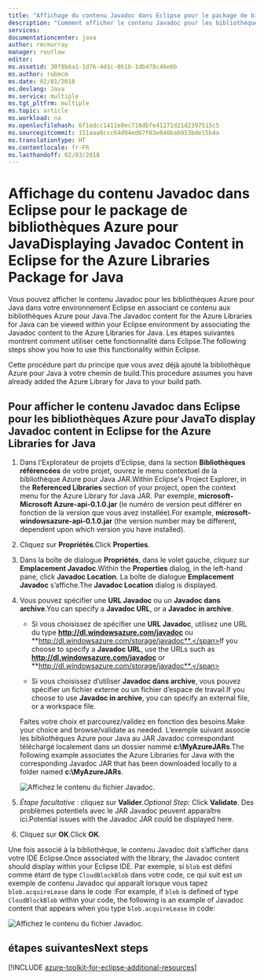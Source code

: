 ```yaml
---
title: "Affichage du contenu Javadoc dans Eclipse pour le package de bibliothèques Azure pour Java"
description: "Comment afficher le contenu Javadoc pour les bibliothèques Azure dans Eclipse."
services: 
documentationcenter: java
author: rmcmurray
manager: routlaw
editor: 
ms.assetid: 30f8b6a1-1d76-4d1c-861b-1db478c46e6b
ms.author: robmcm
ms.date: 02/01/2018
ms.devlang: Java
ms.service: multiple
ms.tgt_pltfrm: multiple
ms.topic: article
ms.workload: na
ms.openlocfilehash: 6f1edcc1411e8ec716dbfe41271d21d2397515c5
ms.sourcegitcommit: 151aaa6ccc64d94ed67f03e846bab953bde15b4a
ms.translationtype: HT
ms.contentlocale: fr-FR
ms.lasthandoff: 02/03/2018
---
```

# <a name="displaying-javadoc-content-in-eclipse-for-the-azure-libraries-package-for-java"></a><span data-ttu-id="1a3c6-103">Affichage du contenu Javadoc dans Eclipse pour le package de bibliothèques Azure pour Java</span><span class="sxs-lookup"><span data-stu-id="1a3c6-103">Displaying Javadoc Content in Eclipse for the Azure Libraries Package for Java</span></span>

<span data-ttu-id="1a3c6-104">Vous pouvez afficher le contenu Javadoc pour les bibliothèques Azure pour Java dans votre environnement Eclipse en associant ce contenu aux bibliothèques Azure pour Java.</span><span class="sxs-lookup"><span data-stu-id="1a3c6-104">The Javadoc content for the Azure Libraries for Java can be viewed within your Eclipse environment by associating the Javadoc content to the Azure Libraries for Java.</span></span> <span data-ttu-id="1a3c6-105">Les étapes suivantes montrent comment utiliser cette fonctionnalité dans Eclipse.</span><span class="sxs-lookup"><span data-stu-id="1a3c6-105">The following steps show you how to use this functionality within Eclipse.</span></span>

<span data-ttu-id="1a3c6-106">Cette procédure part du principe que vous avez déjà ajouté la bibliothèque Azure pour Java à votre chemin de build.</span><span class="sxs-lookup"><span data-stu-id="1a3c6-106">This procedure assumes you have already added the Azure Library for Java to your build path.</span></span>

## <a name="to-display-javadoc-content-in-eclipse-for-the-azure-libraries-for-java"></a><span data-ttu-id="1a3c6-107">Pour afficher le contenu Javadoc dans Eclipse pour les bibliothèques Azure pour Java</span><span class="sxs-lookup"><span data-stu-id="1a3c6-107">To display Javadoc content in Eclipse for the Azure Libraries for Java</span></span>

1. <span data-ttu-id="1a3c6-108">Dans l’Explorateur de projets d’Eclipse, dans la section **Bibliothèques référencées** de votre projet, ouvrez le menu contextuel de la bibliothèque Azure pour Java JAR.</span><span class="sxs-lookup"><span data-stu-id="1a3c6-108">Within Eclipse's Project Explorer, in the **Referenced Libraries** section of your project, open the context menu for the Azure Library for Java JAR.</span></span> <span data-ttu-id="1a3c6-109">Par exemple, **microsoft-Microsoft Azure-api-0.1.0.jar** (le numéro de version peut différer en fonction de la version que vous avez installée).</span><span class="sxs-lookup"><span data-stu-id="1a3c6-109">For example, **microsoft-windowsazure-api-0.1.0.jar** (the version number may be different, dependent upon which version you have installed).</span></span>

1. <span data-ttu-id="1a3c6-110">Cliquez sur **Propriétés**.</span><span class="sxs-lookup"><span data-stu-id="1a3c6-110">Click **Properties**.</span></span>

1. <span data-ttu-id="1a3c6-111">Dans la boîte de dialogue **Propriétés**, dans le volet gauche, cliquez sur **Emplacement Javadoc**.</span><span class="sxs-lookup"><span data-stu-id="1a3c6-111">Within the **Properties** dialog, in the left-hand pane, click **Javadoc Location**.</span></span> <span data-ttu-id="1a3c6-112">La boîte de dialogue **Emplacement Javadoc** s’affiche.</span><span class="sxs-lookup"><span data-stu-id="1a3c6-112">The **Javadoc Location** dialog is displayed.</span></span>

1. <span data-ttu-id="1a3c6-113">Vous pouvez spécifier une **URL Javadoc** ou un **Javadoc dans archive**.</span><span class="sxs-lookup"><span data-stu-id="1a3c6-113">You can specify a **Javadoc URL**, or a **Javadoc in archive**.</span></span>

   * <span data-ttu-id="1a3c6-114">Si vous choisissez de spécifier une **URL Javadoc**, utilisez une URL du type **http://dl.windowsazure.com/javadoc** ou **http://dl.windowsazure.com/storage/javadoc**.</span><span class="sxs-lookup"><span data-stu-id="1a3c6-114">If you choose to specify a **Javadoc URL**, use the URLs such as **http://dl.windowsazure.com/javadoc** or **http://dl.windowsazure.com/storage/javadoc**.</span></span>

   * <span data-ttu-id="1a3c6-115">Si vous choisissez d’utiliser **Javadoc dans archive**, vous pouvez spécifier un fichier externe ou un fichier d’espace de travail.</span><span class="sxs-lookup"><span data-stu-id="1a3c6-115">If you choose to use **Javadoc in archive**, you can specify an external file, or a workspace file.</span></span>

   <span data-ttu-id="1a3c6-116">Faites votre choix et parcourez/validez en fonction des besoins.</span><span class="sxs-lookup"><span data-stu-id="1a3c6-116">Make your choice and browse/validate as needed.</span></span> <span data-ttu-id="1a3c6-117">L’exemple suivant associe les bibliothèques Azure pour Java au JAR Javadoc correspondant téléchargé localement dans un dossier nommé **c:\MyAzureJARs**.</span><span class="sxs-lookup"><span data-stu-id="1a3c6-117">The following example associates the Azure Libraries for Java with the corresponding Javadoc JAR that has been downloaded locally to a folder named **c:\MyAzureJARs**.</span></span>

   ![Affichez le contenu du fichier Javadoc.][ic553487]

1. <span data-ttu-id="1a3c6-119">*Étape facultative* : cliquez sur **Valider**.</span><span class="sxs-lookup"><span data-stu-id="1a3c6-119">*Optional Step*: Click **Validate**.</span></span> <span data-ttu-id="1a3c6-120">Des problèmes potentiels avec le JAR Javadoc peuvent apparaître ici.</span><span class="sxs-lookup"><span data-stu-id="1a3c6-120">Potential issues with the Javadoc JAR could be displayed here.</span></span>

1. <span data-ttu-id="1a3c6-121">Cliquez sur **OK**.</span><span class="sxs-lookup"><span data-stu-id="1a3c6-121">Click **OK**.</span></span>

<span data-ttu-id="1a3c6-122">Une fois associé à la bibliothèque, le contenu Javadoc doit s’afficher dans votre IDE Eclipse.</span><span class="sxs-lookup"><span data-stu-id="1a3c6-122">Once associated with the library, the Javadoc content should display within your Eclipse IDE.</span></span> <span data-ttu-id="1a3c6-123">Par exemple, si `blob` est défini comme étant de type `CloudBlockBlob` dans votre code, ce qui suit est un exemple de contenu Javadoc qui apparaît lorsque vous tapez `blob.acquireLease` dans le code :</span><span class="sxs-lookup"><span data-stu-id="1a3c6-123">For example, if `blob` is defined of type `CloudBlockBlob` within your code, the following is an example of Javadoc content that appears when you type `blob.acquireLease` in code:</span></span>

![Affichez le contenu du fichier Javadoc.][ic553488]

## <a name="next-steps"></a><span data-ttu-id="1a3c6-125">étapes suivantes</span><span class="sxs-lookup"><span data-stu-id="1a3c6-125">Next steps</span></span>

[!INCLUDE [azure-toolkit-for-eclipse-additional-resources](../includes/azure-toolkit-for-eclipse-additional-resources.md)]

<!-- URL List -->

<!-- Legacy MSDN URL = https://msdn.microsoft.com/library/azure/hh698319.aspx -->

<!-- IMG List -->

[ic553487]: media/azure-toolkit-for-eclipse-displaying-javadoc-content-for-azure-libraries/ic553487.png
[ic553488]: media/azure-toolkit-for-eclipse-displaying-javadoc-content-for-azure-libraries/ic553488.png
